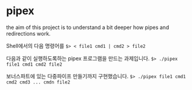 # pipex
the aim of this project is to understand a bit deeper how pipes and redirections work.

Shell에서의 다음 명령어를
`$> < file1 cmd1 | cmd2 > file2`

다음과 같이 실행하도록하는 pipex 프로그램을 만드는 과제입니다.
`$> ./pipex file1 cmd1 cmd2 file2`

보너스파트에 있는 다중파이프 만들기까지 구현했습니다.
`$> ./pipex file1 cmd1 cmd2 cmd3 ... cmdn file2`
